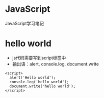 # JavaScript
JavaScript学习笔记

# hello world
 - js代码需要写到script标签中
 - 输出语：alert, console.log, document.write

```
<script>
  alert('Hello world');
  console.log('hello world');
  document.write('hello world');  
</script>
 ```


